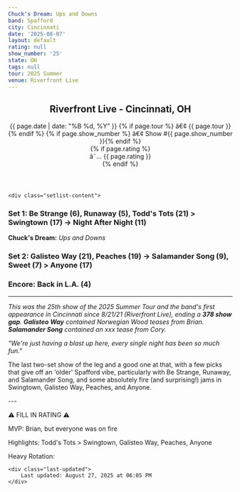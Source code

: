 ```yaml
---
Chuck's Dream: Ups and Downs
band: Spafford
city: Cincinnati
date: '2025-08-07'
layout: default
rating: null
show_number: '25'
state: OH
tags: null
tour: 2025 Summer
venue: Riverfront Live
---
```


<article class="show-card">
    <header class="show-header">
        <h1>Riverfront Live - Cincinnati, OH</h1>
        <div class="show-meta">
            {{ page.date | date: "%B %d, %Y" }}
            {% if page.tour %} â€¢ {{ page.tour }}{% endif %}
            {% if page.show_number %} â€¢ Show #{{ page.show_number }}{% endif %}
        </div>
        {% if page.rating %}
        <div class="show-rating">â˜… {{ page.rating }}</div>
        {% endif %}
    </header>
    
    <div class="setlist-content">
<h3 class="setlist-header"><strong>Set 1:</strong>  Be Strange (6), Runaway (5), <span class="jam-entry jam-tooltip jam-link" data-tooltip="<strong>Timing:</strong> 21:21<br><strong>Notes:</strong> Lush in parts and progresses nicely. 
" data-url="/jam-chart/?filter=Todd's Tots">Todd's Tots</span> (21) > <span class="jam-entry jam-tooltip jam-link" data-tooltip="<strong>Timing:</strong> 17:52<br><strong>Notes:</strong> A feel-good vibe that bobbles steadily for a good bit, then floats along shimmering, saturated, heavy water -&gt; Night After Night." data-url="/jam-chart/?filter=Swingtown">Swingtown</span> (17) -> Night After Night (11)</h3>
<p class="chucks-dream"><strong>Chuck's Dream:</strong> <em> Ups and Downs</em></p>
<h3 class="setlist-header"><strong>Set 2:</strong>  <span class="jam-entry jam-tooltip jam-link" data-tooltip="<strong>Timing:</strong> 21:26<br><strong>Notes:</strong> Drifts along a Longview-like beachside and into spacious, warm water that rolls to a peak. Great stuff from Brian towards the end." data-url="/jam-chart/?filter=Galisteo Way">Galisteo Way</span> (21), <span class="jam-entry jam-tooltip jam-link" data-tooltip="<strong>Timing:</strong> 19:47<br><strong>Notes:</strong> Instantly hits a funky groove, quickly gives way to a vocal jam, and returns for some awesome P-Funk that moves through a mechanical checkpoint and drifts slightly out of orbit." data-url="/jam-chart/?filter=Peaches">Peaches</span> (19) -> Salamander Song (9), Sweet (7) > <span class="jam-entry jam-tooltip jam-link" data-tooltip="<strong>Timing:</strong> 17:09<br><strong>Notes:</strong> Some Spring-time sounds from Cory throughout and a nice groove that quickens and brightens to the end." data-url="/jam-chart/?filter=Anyone">Anyone</span> (17)</h3>
<h3 class="setlist-header"><strong>Encore:</strong>  Back in L.A. (4)</h3>
<hr class="section-divider">
<p class="show-notes"><em>This was the 25th show of the 2025 Summer Tour and the band's first appearance in Cincinnati since 8/21/21 (Riverfront Live), ending a <strong>378 show gap</strong>. <strong>Galisteo Way</strong> contained Norwegian Wood teases from Brian. <strong>Salamander Song</strong> contained an xxx tease from Cory.</em></p>
<p class="show-notes"><em>"We're just having a blast up here, every single night has been so much fun."</em></p>
<p class="review-text">The last two-set show of the leg and a good one at that, with a few picks that give off an 'older' Spafford vibe, particularly with Be Strange, Runaway, and Salamander Song, and some absolutely fire (and surprising!) jams in Swingtown, Galisteo Way, Peaches, and Anyone.</p>
<p class="review-text">---</p>
<p class="review-text">⚠️ FILL IN RATING ⚠️</p>
<p class="review-text">MVP:  Brian, but everyone was on fire</p>
<p class="review-text">Highlights:  Todd's Tots > Swingtown, Galisteo Way, Peaches, Anyone</p>
<p class="review-text">Heavy Rotation:</p>
    </div>
    
    <div class="last-updated">
        Last updated: August 27, 2025 at 06:05 PM
    </div>
</article>